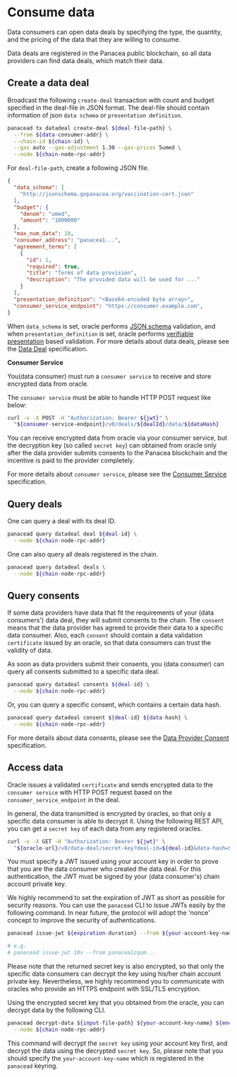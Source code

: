 # Consume data

Data consumers can open data deals by specifying the type, the quantity, and the pricing of the data that they are willing to consume. 

Data deals are registered in the Panacea public blockchain, so all data providers can find data deals, which match their data.


## Create a data deal

Broadcast the following `create-deal` transaction with count and budget specified in the deal-file in JSON format.
The deal-file should contain information of json `data schema` or `presentation definition`.

```bash
panacead tx datadeal create-deal ${deal-file-path} \
  --from ${data-consumer-addr} \
  --chain-id ${chain-id} \
  --gas auto --gas-adjustment 1.30 --gas-prices 5umed \
  --node ${chain-node-rpc-addr}
```

For `deal-file-path`, create a following JSON file.
```json
{
  "data_schema": [
    "http://jsonschema.gopanacea.org/vaccination-cert.json"
  ],
  "budget": {
    "denom": "umed",
    "amount": "1000000"
  },
  "max_num_data": 10,
  "consumer_address": "panacea1...",
  "agreement_terms": [
    {
      "id": 1,
      "required": true,
      "title": "Terms of data provision",
      "description": "The provided data will be used for ..."
    }
  ],
  "presentation_definition": "<Base64-encoded byte array>",
  "consumer_service_endpoint": "https://consumer.example.com",
}
```
When `data_schema` is set, oracle performs [JSON schema](https://json-schema.org/) validation, and when `presentation_definition` is set, oracle performs [verifiable presentation](https://www.w3.org/TR/vc-data-model/#presentations-0) based validation.
For more details about data deals, please see the [Data Deal](../../3-protocol-devs/1-dep-specs/2-data-deal.md) specification.

**Consumer Service**

You(data consumer) must run a `consumer service` to receive and store encrypted data from oracle.

The `consumer service` must be able to handle HTTP POST request like below:
```bash
curl -v -X POST -H "Authorization: Bearer ${jwt}" \
  "${consumer-service-endpoint}/v0/deals/${dealId}/data/${dataHash}
```
You can receive encrypted data from oracle via your consumer service, but the decryption key (so called `secret key`) can obtained from oracle only after the data provider submits consents to the Panacea blockchain and the incentive is paid to the provider completely.

For more details about `consumer service`, please see the [Consumer Service](../../3-protocol-devs/1-dep-specs/5-consumer-service.md) specification.

## Query deals

One can query a deal with its deal ID.
```bash
panacead query datadeal deal ${deal-id} \
  --node ${chain-node-rpc-addr}
```
One can also query all deals registered in the chain.
```bash
panacead query datadeal deals \
  --node ${chain-node-rpc-addr}
```


## Query consents

If some data providers have data that fit the requirements of your (data consumers') data deal, they will submit consents to the chain.
The `consent` means that the data provider has agreed to provide their data to a specific data consumer.
Also, each `consent` should contain a data validation `certificate` issued by an oracle, so that data consumers can trust the validity of data.

As soon as data providers submit their consents, you (data consumer) can query all consents submitted to a specific data deal.
```bash
panacead query datadeal consents ${deal-id} \
  --node ${chain-node-rpc-addr}
```
Or, you can query a specific consent, which contains a certain data hash.
```bash
panacead query datadeal consent ${deal-id} ${data-hash} \
  --node ${chain-node-rpc-addr}
```

For more details about data consents, please see the [Data Provider Consent](../../3-protocol-devs/1-dep-specs/3-data-provider-consent.md) specification.


## Access data

Oracle issues a validated `certificate` and sends encrypted data to the `consumer service` with HTTP POST request based on the `consumer_service_endpoint` in the deal.

In general, the data transmitted is encrypted by oracles, so that only a specific data consumer is able to decrypt it.
Using the following REST API, you can get a `secret key` of each data from any registered oracles.
```bash
curl -v -X GET -H "Authorization: Bearer ${jwt}" \
  "${oracle-url}/v0/data-deal/secret-key?deal-id=${deal-id}&data-hash=${data-hash}"
```
You must specify a JWT issued using your account key in order to prove that you are the data consumer who created the data deal.
For this authentication, the JWT must be signed by your (data consumer's) chain account private key.

We highly recommend to set the expiration of JWT as short as possible for security reasons.
You can use the `panacead` CLI to issue JWTs easily by the following command.
In near future, the protocol will adopt the 'nonce' concept to improve the security of authentications.
```bash
panacead issue-jwt ${expiration-duration} --from ${your-account-key-name}

# e.g.
# panacead issue-jwt 10s --from panacea1zqum...
```

Please note that the returned secret key is also encrypted, so that only the specific data consumers can decrypt the key using his/her chain account private key.
Nevertheless, we highly recommend you to communicate with oracles who provide an HTTPS endpoint with SSL/TLS encryption.

Using the encrypted secret key that you obtained from the oracle, you can decrypt data by the following CLI.
```bash
panacead decrypt-data ${input-file-path} ${your-account-key-name} ${encrypted-secret-key} \
  --node ${chain-node-rpc-addr}
```
This command will decrypt the `secret key` using your account key first, and decrypt the data using the decrypted `secret key`.
So, please note that you should specify the `your-account-key-name` which is registered in the `panacead` keyring.
